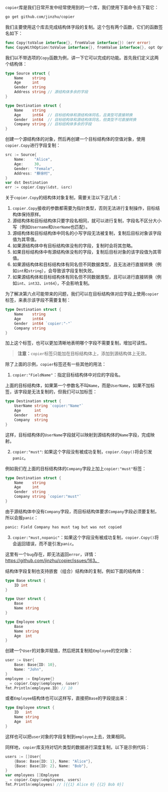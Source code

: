 `copier`库是我们日常开发中经常使用到的一个库，我们使用下面命令去下载它：

```sh
go get github.com/jinzhu/copier
```

我们主要使用这个库去完成结构体字段的复制。这个包有两个函数，它们的函数签名如下：

```go
func Copy(toValue interface{}, fromValue interface{}) (err error)
func CopyWithOption(toValue interface{}, fromValue interface{}, opt Option) (err error)
```

我们以不带选项的`Copy`函数为例，讲一下它可以完成的功能。首先我们定义这两个结构体：

```go
type Source struct {
	Name    string
	Age     int
	Gender  string
	Address string // 源结构体多余的字段
}

type Destination struct {
	Name    string
	Age     int64  // 目标结构体和源结构体同名，且类型可直接转换
	Gender  int64  // 目标结构体和源结构体同名，但类型不可直接转换
	Company string // 目标结构体多余的字段
}
```

创建一个源结构体的对象，然后再创建一个目标结构体的空值对象，使用`copier.Copy`进行字段复制：
```go
src := Source{
	Name:    "Alice",
	Age:     30,
	Gender:  "Female",
	Address: "蔡徐村",
}
var dst Destination
err := copier.Copy(&dst, &src)
```

关于`copier.Copy`的结构体对象复制，需要关注以下这几点：

1. `copier.Copy`接收的参数都需要为指针类型，否则无法进行复制操作，目标结构体保持原样。
2. 源结构体和目标结构体只要字段名相同，就可以进行复制，字段名不区分大小写（例如`Username`和`UserName`也匹配）。
3. 源结构体和目标结构体中同名的小写字段无法被复制，复制后目标对象该字段值为其零值。
4. 如果源结构体中有目标结构体没有的字段，复制时会将其忽略。
5. 如果目标结构体中有源结构体没有的字段，复制后目标对象的该字段值为其零值。
6. 如果源结构体和目标结构体有同名但不同数据类型，且无法进行直接转换（例如`int`和`string`），会导致该字段复制失败。
7. 如果源结构体和目标结构体有同名但不同数据类型，且可以进行直接转换（例如`int`、`int32`、`int64`），不会影响复制。

为了解决第六点可能带来的问题，我们可以在目标结构体对应字段上使用`copier`标签，来表示该字段不需要复制：

```go
type Destination struct {
	Name    string
	Age     int64
	Gender  int64 `copier:"-"`
	Company string
}
```

加上这个标签，也可以更加清晰地表明哪个字段不需要复制，增加可读性。

> **注意：**`copier`标签只能加在目标结构体上，添加到源结构体上无效。

除了上面的示例，`copier`标签还有一些其他的用法：

1. `copier:"FieldName"`：指定目标结构体中对应的字段名。

上面的目标结构体，如果第一个参数名不叫`Name`，而是`UserName`，如果不加标签，该字段是无法复制的，但我们可以加标签：

```go
type Destination struct {
	UserName string `copier:"Name"`
	Age      int
	Gender   string
	Company  string
}
```

这样，目标结构体的`UserName`字段就可以映射到源结构体的`Name`字段，完成映射。

2. `copier:"must"`: 如果这个字段没有被成功复制，`copier.Copy()`将会引发`panic`。

例如我们在上面的目标结构体的`Company`字段上加上`copier:"must"`标签：

```go
type Destination struct {
	Name    string
	Age     int
	Gender  string
	Company string `copier:"must"`
}
```

由于源结构体中没有`Company`字段，而目标结构体要求`Company`字段必须要复制，所以会报`panic`：

```sh
panic: Field Company has must tag but was not copied
```

3. `copier:"must,nopanic"`：如果这个字段没有被成功复制，`copier.Copy()`将会返回错误，而不是引发`panic`。

这里有一个`bug`存在，即无法返回`error`，详情：https://github.com/jinzhu/copier/issues/163。

结构体字段复制也支持嵌套（组合）结构体的复制，例如下面的结构体：

```go
type Base struct {
	ID int
}

type User struct {
	Base
	Name string
}

type Employee struct {
	Base
	Name string
	Age  int
}
```

创建一个`User`的对象并赋值，然后把其复制给`Employee`的空对象：

```go
user := User{
	Base: Base{ID: 10},
	Name: "John",
}
employee := Employee{}
_ = copier.Copy(&employee, &user)
fmt.Println(employee.ID) // 10
```

或者`Employee`结构体也可以这样写，直接把`Base`的字段提出来：

```go
type Employee struct {
	ID   int
	Name string
	Age  int
}
```

这样也可以把`user`对象的字段复制到`employee`上去，效果相同。

同样地，`copier`库支持对切片类型的数据进行深度复制，以下是示例代码：

```go
users := []User{
	{Base: Base{ID: 1}, Name: "Alice"},
	{Base: Base{ID: 2}, Name: "Bob"},
}
var employees []Employee
_ = copier.Copy(&employees, users)
fmt.Println(employees) // [{{1} Alice 0} {{2} Bob 0}]
```

